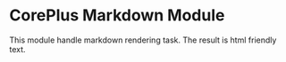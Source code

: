 # CorePlus Markdown Module

This module handle markdown rendering task. The result is html friendly text.
